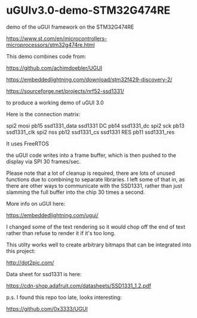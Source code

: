 # uGUIv3.0-demo-STM32G474RE
demo of the uGUI framework on the STM32G474RE

https://www.st.com/en/microcontrollers-microprocessors/stm32g474re.html

This demo combines code from:

https://github.com/achimdoebler/UGUI

https://embeddedlightning.com/download/stm32f429-discovery-2/

https://sourceforge.net/projects/nrf52-ssd1331/

to produce a working demo of uGUI 3.0

Here is the connection matrix:

spi2 mosi	  pb15	  ssd1331_data
ssd1331 DC	pb14	  ssd1331_dc
spi2 sck	  pb13	  ssd1331_clk
spi2 nss	  pb12	  ssd1331_cs
ssd1331 RES	pb11	  ssd1331_res


It uses FreeRTOS

the uGUI code writes into a frame buffer, which is then pushed to the display via SPI 30 frames/sec.

Please note that a lot of cleanup is required, there are lots of unused functions due to combining to separate libraries.  I left some of that in, as there are other ways to communicate with the SSD1331, rather than just slamming the full buffer into the chip 30 times a second.

More info on uGUI here:

https://embeddedlightning.com/ugui/

I changed some of the text rendering so it would chop off the end of text rather than refuse to render it if it's too long.

This utilty works well to create arbitrary bitmaps that can be integrated into this project:

http://dot2pic.com/

Data sheet for ssd1331 is here:

https://cdn-shop.adafruit.com/datasheets/SSD1331_1.2.pdf


p.s. I found this repo too late, looks interesting:

https://github.com/0x3333/UGUI

